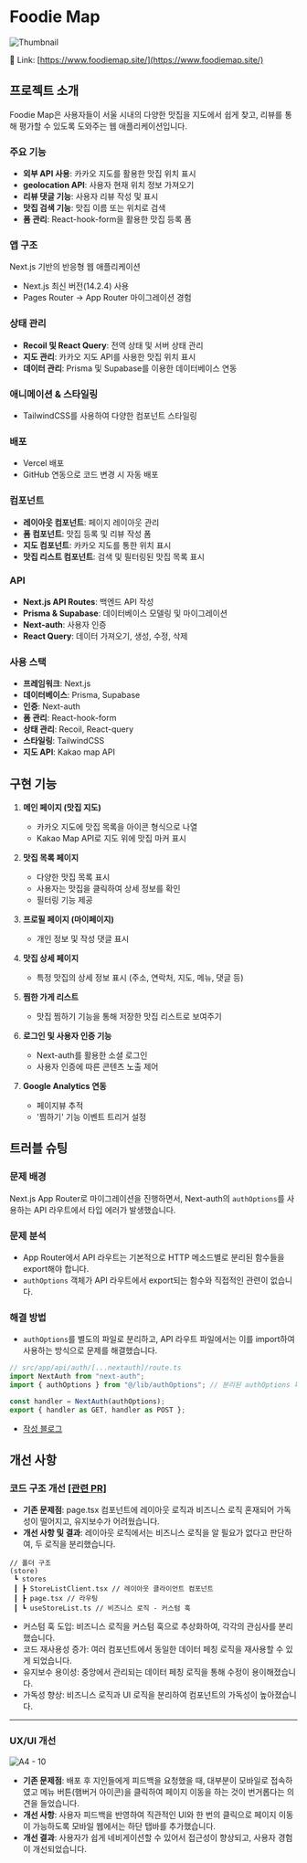 # Foodie Map

![Thumbnail](https://github.com/user-attachments/assets/a9c8f050-bf86-4c39-a524-8c5faf7d9964)

🔗 Link: [https://www.foodiemap.site/](https://www.foodiemap.site/)

## 프로젝트 소개

Foodie Map은 사용자들이 서울 시내의 다양한 맛집을 지도에서 쉽게 찾고, 리뷰를 통해 평가할 수 있도록 도와주는 웹 애플리케이션입니다.

### 주요 기능

- **외부 API 사용**: 카카오 지도를 활용한 맛집 위치 표시
- **geolocation API**: 사용자 현재 위치 정보 가져오기
- **리뷰 댓글 기능**: 사용자 리뷰 작성 및 표시
- **맛집 검색 기능**: 맛집 이름 또는 위치로 검색
- **폼 관리**: React-hook-form을 활용한 맛집 등록 폼

### 앱 구조

Next.js 기반의 반응형 웹 애플리케이션

- Next.js 최신 버전(14.2.4) 사용
- Pages Router → App Router 마이그레이션 경험

### 상태 관리

- **Recoil 및 React Query**: 전역 상태 및 서버 상태 관리
- **지도 관리**: 카카오 지도 API를 사용한 맛집 위치 표시
- **데이터 관리**: Prisma 및 Supabase를 이용한 데이터베이스 연동

### 애니메이션 & 스타일링

- TailwindCSS를 사용하여 다양한 컴포넌트 스타일링

### 배포

- Vercel 배포
- GitHub 연동으로 코드 변경 시 자동 배포

### 컴포넌트

- **레이아웃 컴포넌트**: 페이지 레이아웃 관리
- **폼 컴포넌트**: 맛집 등록 및 리뷰 작성 폼
- **지도 컴포넌트**: 카카오 지도를 통한 위치 표시
- **맛집 리스트 컴포넌트**: 검색 및 필터링된 맛집 목록 표시

### API

- **Next.js API Routes**: 백엔드 API 작성
- **Prisma & Supabase**: 데이터베이스 모델링 및 마이그레이션
- **Next-auth**: 사용자 인증
- **React Query**: 데이터 가져오기, 생성, 수정, 삭제

### 사용 스택

- **프레임워크**: Next.js
- **데이터베이스**: Prisma, Supabase
- **인증**: Next-auth
- **폼 관리**: React-hook-form
- **상태 관리**: Recoil, React-query
- **스타일링**: TailwindCSS
- **지도 API**: Kakao map API

## 구현 기능

1. **메인 페이지 (맛집 지도)**

   - 카카오 지도에 맛집 목록을 아이콘 형식으로 나열
   - Kakao Map API로 지도 위에 맛집 마커 표시

2. **맛집 목록 페이지**

   - 다양한 맛집 목록 표시
   - 사용자는 맛집을 클릭하여 상세 정보를 확인
   - 필터링 기능 제공

3. **프로필 페이지 (마이페이지)**

   - 개인 정보 및 작성 댓글 표시

4. **맛집 상세 페이지**

   - 특정 맛집의 상세 정보 표시 (주소, 연락처, 지도, 메뉴, 댓글 등)

5. **찜한 가게 리스트**

   - 맛집 찜하기 기능을 통해 저장한 맛집 리스트로 보여주기

6. **로그인 및 사용자 인증 기능**

   - Next-auth를 활용한 소셜 로그인
   - 사용자 인증에 따른 콘텐츠 노출 제어

7. **Google Analytics 연동**
   - 페이지뷰 추적
   - '찜하기' 기능 이벤트 트리거 설정

## 트러블 슈팅

### 문제 배경

Next.js App Router로 마이그레이션을 진행하면서, Next-auth의 `authOptions`를 사용하는 API 라우트에서 타입 에러가 발생했습니다.

### 문제 분석

- App Router에서 API 라우트는 기본적으로 HTTP 메소드별로 분리된 함수들을 export해야 합니다.
- `authOptions` 객체가 API 라우트에서 export되는 함수와 직접적인 관련이 없습니다.

### 해결 방법

- `authOptions`를 별도의 파일로 분리하고, API 라우트 파일에서는 이를 import하여 사용하는 방식으로 문제를 해결했습니다.

```typescript
// src/app/api/auth/[...nextauth]/route.ts
import NextAuth from "next-auth";
import { authOptions } from "@/lib/authOptions"; // 분리된 authOptions 파일

const handler = NextAuth(authOptions);
export { handler as GET, handler as POST };
```

- [작성 블로그](https://velog.io/@yejine2/Next.js-App-Router%EC%97%90%EC%84%9C-authOptions-%EA%B4%80%EB%A0%A8-%EC%97%90%EB%9F%AC-%ED%95%B4%EA%B2%B0%ED%95%98%EA%B8%B0)

## 개선 사항

### 코드 구조 개선 [[관련 PR]](https://github.com/yejine2/foodie-map/pull/1)

- **기존 문제점**: page.tsx 컴포넌트에 레이아웃 로직과 비즈니스 로직 혼재되어 가독성이 떨어지고, 유지보수가 어려웠습니다.
- **개선 사항 및 결과**: 레이아웃 로직에서는 비즈니스 로직을 알 필요가 없다고 판단하여, 두 로직을 분리했습니다.

```text
// 폴더 구조
(store)
 ┗ stores
 ┃ ┣ StoreListClient.tsx // 레이아웃 클라이언트 컴포넌트
 ┃ ┣ page.tsx // 라우팅
 ┃ ┗ useStoreList.ts // 비즈니스 로직 - 커스텀 훅
```

- 커스텀 훅 도입: 비즈니스 로직을 커스텀 훅으로 추상화하여, 각각의 관심사를 분리했습니다.
- 코드 재사용성 증가: 여러 컴포넌트에서 동일한 데이터 페칭 로직을 재사용할 수 있게 되었습니다.
- 유지보수 용이성: 중앙에서 관리되는 데이터 페칭 로직을 통해 수정이 용이해졌습니다.
- 가독성 향상: 비즈니스 로직과 UI 로직을 분리하여 컴포넌트의 가독성이 높아졌습니다.

---

### UX/UI 개선

![A4 - 10](https://github.com/user-attachments/assets/611f3790-b091-4f04-aacb-cae98f6acdc3)

- **기존 문제점**: 배포 후 지인들에게 피드백을 요청했을 때, 대부분이 모바일로 접속하였고 메뉴 버튼(햄버거 아이콘)을 클릭하여 페이지 이동을 하는 것이 번거롭다는 의견을 들었습니다.
- **개선 사항**: 사용자 피드백을 반영하여 직관적인 UI와 한 번의 클릭으로 페이지 이동이 가능하도록 모바일 웹에서는 하단 탭바를 추가했습니다.
- **개선 결과**: 사용자가 쉽게 네비게이션할 수 있어서 접근성이 향상되고, 사용자 경험이 개선되었습니다.
